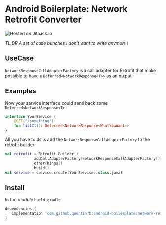 Android Boilerplate: Network Retrofit Converter
===  

![Hosted on Jitpack.io](https://img.shields.io/badge/hosting-jitpack-blue.svg)

_TL;DR A set of code bunches I don't want to write anymore !_    

## UseCase

`NetworkResponseCallAdapterFactory` is a call adapter for Retrofit that make possible to have a `Deferred<NetworkResponse<T>>` as an output

## Examples

Now your service interface could send back some `Deferred<NetworkResponse<T>`
```kotlin
interface YourService {
    @GET("/something")
    fun listIt(): Deferred<NetworkResponse<WhatYouWant>>
}
```

All you have to do is add the `NetworkResponseCallAdapterFactory` to the retrofit builder 
```kotlin
val retrofit = Retrofit.Builder()
            .addCallAdapterFactory(NetworkResponseCallAdapterFactory())
            .otherThings()
            .build()
val service = service.create(YourService::class.java)
```

## Install

In the *module* `build.gradle`    
 ```gradle    
dependencies {    
    implementation 'com.github.quentin7b:android-boilerplate:network-retrofit-converter:1.0.0'    
}    
``` 
